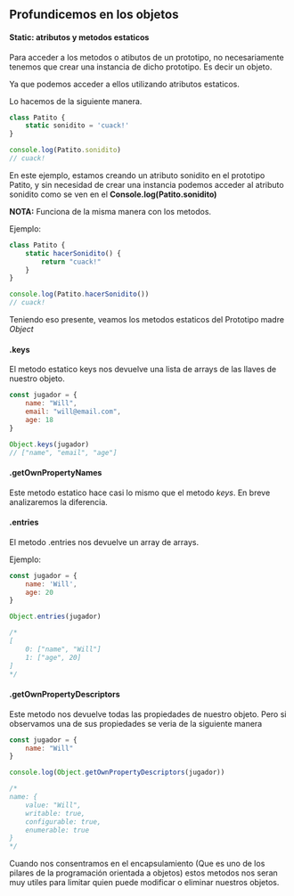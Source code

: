 ## Profundicemos en los objetos

#### Static: atributos y metodos estaticos

Para acceder a los metodos o atibutos de un prototipo, no necesariamente tenemos que crear una instancia de dicho prototipo. Es decir un objeto. 

Ya que podemos acceder a ellos utilizando atributos estaticos.

Lo hacemos de la siguiente manera.

```javascript
class Patito {
	static sonidito = 'cuack!'
}

console.log(Patito.sonidito)
// cuack!
```

En este ejemplo, estamos creando un atributo sonidito en el prototipo Patito, y sin necesidad de crear una instancia podemos acceder al atributo sonidito como se ven en el **Console.log(Patito.sonidito)** 

**NOTA:** Funciona de la misma manera con los metodos.
  
 Ejemplo: 
 
```javascript
class Patito {
	static hacerSonidito() {
		return "cuack!"
	}
}

console.log(Patito.hacerSonidito())
// cuack!
```
Teniendo eso presente, veamos los metodos estaticos del Prototipo madre *Object*

#### .keys
El metodo estatico keys nos devuelve una lista de arrays de las llaves de nuestro objeto.

```javascript
const jugador = {
	name: "Will",
	email: "will@email.com",
	age: 18
}

Object.keys(jugador)
// ["name", "email", "age"]
```
#### .getOwnPropertyNames

Este metodo estatico hace casi lo mismo que el metodo *keys*.
En breve analizaremos la diferencia.

#### .entries

El metodo .entries nos devuelve un array de arrays.

Ejemplo: 

```javascript
const jugador = {
	name: 'Will',
	age: 20
}

Object.entries(jugador)

/* 
[
	0: ["name", "Will"]
	1: ["age", 20]
]
*/
```

#### .getOwnPropertyDescriptors

Este metodo nos devuelve todas las propiedades de nuestro objeto. Pero si observamos una de sus propiedades se veria de la siguiente manera

```javascript
const jugador = {
	name: "Will"
}

console.log(Object.getOwnPropertyDescriptors(jugador))

/*
name: {
	value: "Will",
	writable: true,
	configurable: true,
	enumerable: true
} 
*/
```
Cuando nos consentramos en el encapsulamiento (Que es uno de los pilares de la programación orientada a objetos) estos metodos nos seran muy utiles para limitar quien puede modificar o eliminar nuestros objetos.
